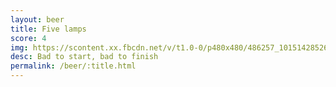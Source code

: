 ```yaml
---
layout: beer
title: Five lamps
score: 4
img: https://scontent.xx.fbcdn.net/v/t1.0-0/p480x480/486257_10151428526493745_65566473_n.jpg?oh=6df9ed05c75c9845f75917ca4b5059ff&oe=586F50FD
desc: Bad to start, bad to finish
permalink: /beer/:title.html
---
```

